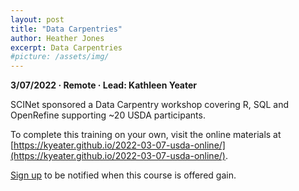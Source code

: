 ```yaml
---
layout: post
title: "Data Carpentries"
author: Heather Jones
excerpt: Data Carpentries
#picture: /assets/img/
---
```


**3/07/2022 &middot;   Remote   &middot;   Lead: Kathleen Yeater**   

SCINet sponsored a Data Carpentry workshop covering R, SQL and OpenRefine supporting ~20 USDA participants.

To complete this training on your own, visit the online materials at [https://kyeater.github.io/2022-03-07-usda-online/](https://kyeater.github.io/2022-03-07-usda-online/).

[Sign up](https://forms.office.com/g/tVtE8wEgAt) to be notified when this course is offered gain. 
